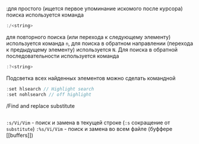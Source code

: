 :для простого (ищется первое упоминание искомого после курсора) поиска используется команда 
```c
:/<string>
```
для повторного поиска (или перехода к следующему элементу)  используется команда `n`, для поиска в обратном направлении (перехода к предыдущему элементу) используется `N`.
Для поиска в обратной последовательности используется команда
```c
:?<string>
```
Подсветка всех найденных элементов можно сделать командной
```c
:set hlsearch // Highlight search
:set nohlsearch // off highlight
```

/Find and replace substitute 
```c

```
`:s/Vi/Vim` - поиск и замена в текущей строке (`:s` сокращение от `substitute`)
`:%s/Vi/Vim` - поиск и замена во всем файле (буффере [[buffers]])